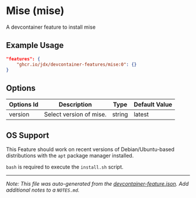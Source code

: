 
# Mise (mise)

A devcontainer feature to install mise

## Example Usage

```json
"features": {
    "ghcr.io/jdx/devcontainer-features/mise:0": {}
}
```

## Options

| Options Id | Description | Type | Default Value |
|-----|-----|-----|-----|
| version | Select version of mise. | string | latest |

## OS Support

This Feature should work on recent versions of Debian/Ubuntu-based distributions with the `apt` package manager installed.

`bash` is required to execute the `install.sh` script.

---

_Note: This file was auto-generated from the [devcontainer-feature.json](devcontainer-feature.json).  Add additional notes to a `NOTES.md`._
